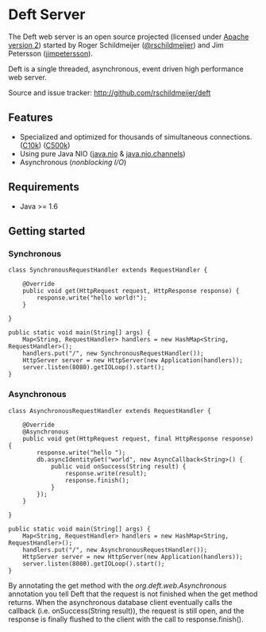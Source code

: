 # Deft Server
The Deft web server is an open source projected (licensed under [Apache version 2]) 
started by Roger Schildmeijer ([@rschildmeijer]) and Jim Petersson ([jimpetersson]).

Deft is a single threaded, asynchronous, event driven high performance web server. 

Source and issue tracker: http://github.com/rschildmeijer/deft
 
## Features
 
 * Specialized and optimized for thousands of simultaneous connections. ([C10k]) ([C500k])
 * Using pure Java NIO ([java.nio] & [java.nio.channels])
 * Asynchronous (*nonblocking I/O*)

## Requirements
* Java >= 1.6 

## Getting started
### Synchronous

    class SynchronousRequestHandler extends RequestHandler {

        @Override
        public void get(HttpRequest request, HttpResponse response) {
            response.write("hello world!");
        }

    }

    public static void main(String[] args) {
        Map<String, RequestHandler> handlers = new HashMap<String, RequestHandler>();
        handlers.put("/", new SynchronousRequestHandler());
        HttpServer server = new HttpServer(new Application(handlers));
        server.listen(8080).getIOLoop().start();
    }
    

### Asynchronous

    class AsynchronousRequestHandler extends RequestHandler {

        @Override
        @Asynchronous
        public void get(HttpRequest request, final HttpResponse response) {
            response.write("hello ");
            db.asyncIdentityGet("world", new AsyncCallback<String>() {
                public void onSuccess(String result) { 
                    response.write(result); 
                    response.finish(); 
                }
            });
        }

    }

    public static void main(String[] args) {
        Map<String, RequestHandler> handlers = new HashMap<String, RequestHandler>();
        handlers.put("/", new AsynchronousRequestHandler());
        HttpServer server = new HttpServer(new Application(handlers));
        server.listen(8080).getIOLoop().start();
    }
By annotating the get method with the *org.deft.web.Asynchronous* annotation you tell Deft that the request is
not finished when the get method returns. When the asynchronous database client eventually calls the callback (i.e. onSuccess(String result)), 
the request is still open, and the response is finally flushed to the client with the call to response.finish(). 

[@rschildmeijer]: http://twitter.com/rschildmeijer
[jimpetersson]: http://github.com/jimpetersson
[C10k]: http://en.wikipedia.org/wiki/C10k_problem
[C500k]: http://blog.urbanairship.com/blog/2010/08/24/c500k-in-action-at-urban-airship/
[java.nio]: http://download.oracle.com/javase/6/docs/api/java/nio/package-summary.html
[java.nio.channels]: http://download.oracle.com/javase/6/docs/api/java/nio/channels/package-summary.html
[Apache version 2]: http://www.apache.org/licenses/LICENSE-2.0.html